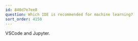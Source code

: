 ```yaml
---
id: 840d7e7ee8
question: Which IDE is recommended for machine learning?
sort_order: 4150
---
```


VSCode and Jupyter.